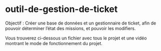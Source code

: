 # outil-de-gestion-de-ticket
Objectif : Créer une base de données et un gestionnaire de ticket, afin de pouvoir déterminer l’état des missions, et pouvoir les modifiers.

Vous trouverez ci-dessous un fichier avec tous le projet et une vidéo montrant le mode de fonctionnement du projet.
